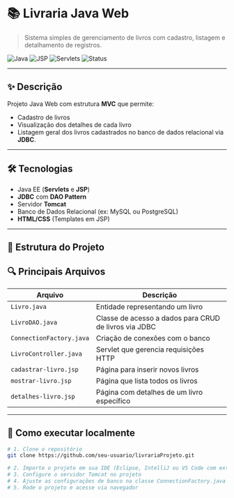 # 📚 Livraria Java Web

> Sistema simples de gerenciamento de livros com cadastro, listagem e detalhamento de registros.

![Java](https://img.shields.io/badge/Java-ED8B00?style=for-the-badge&logo=java&logoColor=white)
![JSP](https://img.shields.io/badge/JSP-007396?style=for-the-badge&logo=apachetomcat&logoColor=white)
![Servlets](https://img.shields.io/badge/Servlets-004085?style=for-the-badge&logo=java&logoColor=white)
![Status](https://img.shields.io/badge/status-finalizado-brightgreen?style=for-the-badge)

---

## ✨ Descrição

Projeto Java Web com estrutura **MVC** que permite:
- Cadastro de livros
- Visualização dos detalhes de cada livro
- Listagem geral dos livros cadastrados no banco de dados relacional via **JDBC**.

---

## 🛠️ Tecnologias

- Java EE (**Servlets** e **JSP**)
- **JDBC** com **DAO Pattern**
- Servidor **Tomcat**
- Banco de Dados Relacional (ex: MySQL ou PostgreSQL)
- **HTML/CSS** (Templates em JSP)

---

## 📂 Estrutura do Projeto

## 🔍 Principais Arquivos

| Arquivo                    | Descrição                                                        |
|----------------------------|------------------------------------------------------------------|
| `Livro.java`               | Entidade representando um livro                                  |
| `LivroDAO.java`            | Classe de acesso a dados para CRUD de livros via JDBC            |
| `ConnectionFactory.java`   | Criação de conexões com o banco                                  |
| `LivroController.java`     | Servlet que gerencia requisições HTTP                            |
| `cadastrar-livro.jsp`      | Página para inserir novos livros                                 |
| `mostrar-livro.jsp`        | Página que lista todos os livros                                 |
| `detalhes-livro.jsp`       | Página com detalhes de um livro específico                       |

---

## 🚀 Como executar localmente

```bash
# 1. Clone o repositório
git clone https://github.com/seu-usuario/livrariaProjeto.git

# 2. Importe o projeto em sua IDE (Eclipse, IntelliJ ou VS Code com extensões Java)
# 3. Configure o servidor Tomcat no projeto
# 4. Ajuste as configurações de banco na classe ConnectionFactory.java
# 5. Rode o projeto e acesse via navegador

